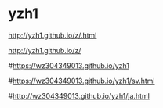 yzh1
====


http://yzh1.github.io/z/.html

http://yzh1.github.io/z/

#https://wz304349013.github.io/yzh1

#https://wz304349013.github.io/yzh1/sv.html

#http://wz304349013.github.io/yzh1/ja.html
